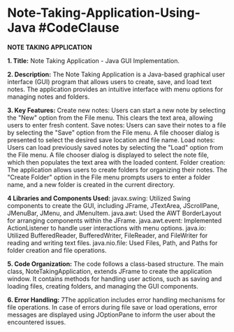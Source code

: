 # Note-Taking-Application-Using-Java  #CodeClause

**NOTE TAKING APPLICATION**

**1.	Title:** 
Note Taking Application - Java GUI Implementation.

**2.	Description:**
The Note Taking Application is a Java-based graphical user interface (GUI) program that allows users to create, save, and load text notes. The application provides an intuitive interface with menu options for managing notes and folders.

**3.	Key Features:**
Create new notes: Users can start a new note by selecting the "New" option from the File menu. This clears the text area, allowing users to enter fresh content.
Save notes: Users can save their notes to a file by selecting the "Save" option from the File menu. A file chooser dialog is presented to select the desired save location and file name.
Load notes: Users can load previously saved notes by selecting the "Load" option from the File menu. A file chooser dialog is displayed to select the note file, which then populates the text area with the loaded content.
Folder creation: The application allows users to create folders for organizing their notes. The "Create Folder" option in the File menu prompts users to enter a folder name, and a new folder is created in the current directory.

**4	Libraries and Components Used:**
javax.swing: Utilized Swing components to create the GUI, including JFrame, JTextArea, JScrollPane, JMenuBar, JMenu, and JMenuItem.
java.awt: Used the AWT BorderLayout for arranging components within the JFrame.
java.awt.event: Implemented ActionListener to handle user interactions with menu options.
java.io: Utilized BufferedReader, BufferedWriter, FileReader, and FileWriter for reading and writing           text files.
java.nio.file: Used Files, Path, and Paths for folder creation and file operations.

**5.	Code Organization:** 
The code follows a class-based structure. The main class, NoteTakingApplication, extends JFrame to create the application window. It contains methods for handling user actions, such as saving and loading files, creating folders, and managing the GUI components.

**6.	Error Handling:**
7The application includes error handling mechanisms for file operations. In case of errors during file save or load operations, error messages are displayed using JOptionPane to inform the user about the encountered issues.

